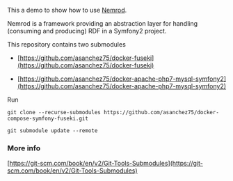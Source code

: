 
This a demo to show how to use [Nemrod](https://github.com/conjecto/nemrod).

Nemrod is a framework providing an abstraction layer for handling (consuming and producing) RDF in a Symfony2 project.

This repository contains two submodules

* [https://github.com/asanchez75/docker-fuseki](https://github.com/asanchez75/docker-fuseki)

* [https://github.com/asanchez75/docker-apache-php7-mysql-symfony2](https://github.com/asanchez75/docker-apache-php7-mysql-symfony2)

Run

```
git clone --recurse-submodules https://github.com/asanchez75/docker-compose-symfony-fuseki.git
```

```
git submodule update --remote
```

### More info

[https://git-scm.com/book/en/v2/Git-Tools-Submodules](https://git-scm.com/book/en/v2/Git-Tools-Submodules)

